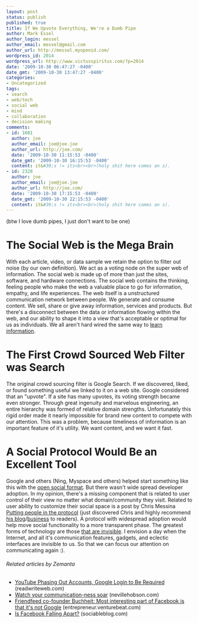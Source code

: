 ```yaml
---
layout: post
status: publish
published: true
title: If We Upvote Everything, We're a Dumb Pipe
author: Mark Essel
author_login: messel
author_email: messel@gmail.com
author_url: http://messel.myopenid.com/
wordpress_id: 2014
wordpress_url: http://www.victusspiritus.com/?p=2014
date: '2009-10-30 06:47:27 -0400'
date_gmt: '2009-10-30 13:47:27 -0400'
categories:
- Uncategorized
tags:
- search
- web/tech
- social web
- mind
- collaboration
- decision making
comments:
- id: 1681
  author: joe
  author_email: joe@joe.joe
  author_url: http://joe.com/
  date: '2009-10-30 11:15:53 -0400'
  date_gmt: '2009-10-30 16:15:53 -0400'
  content: it&#39;s != its<br><br>(holy shit here comes an s).
- id: 2328
  author: joe
  author_email: joe@joe.joe
  author_url: http://joe.com/
  date: '2009-10-30 17:15:53 -0400'
  date_gmt: '2009-10-30 22:15:53 -0400'
  content: it&#39;s != its<br><br>(holy shit here comes an s).
---
```

<p>(btw I love dumb pipes, I just don't want to be one)</p>
<h1>The Social Web is the Mega Brain</h1>
<p>With each article, video, or data sample we retain the option to filter out noise (by our own definition).  We act as a voting node on the super web of information. The social web is made up of more than  just the sites, software, and hardware connections. The social web contains the thinking, feeling people who make the web a valuable place to go for information, empathy, and life experiences. The web itself is a unstructured communication network between people. We generate and consume content. We sell, share or give away information, services and products. But there's a disconnect between the data or information flowing within the web, and our ability to shape it into a view that's acceptable or optimal for us as individuals. We all aren't hard wired the same way to <a href="http://en.wikipedia.org/wiki/Learning_styles">learn information</a>.</p>
<h1>The First Crowd Sourced Web Filter was Search</h1>
<p>The original crowd sourcing filter is Google Search. If we discovered, liked, or found something useful we linked to it on a web site. Google considered that an "upvote". If a site has many upvotes, its voting strength became even stronger. Through great ingenuity and marvelous engineering, an entire hierarchy was formed of relative domain strengths. Unfortunately this rigid order made it nearly impossible for brand new content to compete with our attention. This was a problem, because timeliness of information is an important feature of it's utility. We want content, and we want it fast.</p>
<h1>A Social Protocol Would Be an Excellent Tool</h1>
<p>Google and others (Ning, Myspace and others) helped start something like this with the <a href="http://code.google.com/apis/opensocial/">open social format</a>. But there wasn't wide spread developer adoption. In my opinion, there's a missing component that is related to user control of their view no matter what domain/community they visit. Related to user ability to customize their social space is a post by Chris Messina <a href="http://factoryjoe.com/blog/2007/09/23/putting-people-into-the-protocol/">Putting people in the protocol</a> (just discovered Chris and highly recommend <a href="http://factoryjoe.com/blog/">his blog</a>/<a href="http://citizenagency.com/">business</a> to readers). A protocol with widespread adoption would help move social functionality to a more transparent phase. The greatest forms of technology are those <a href="http://www.kk.org/newrules/newrules-1.html">that are invisible</a>. I envision a day when the Internet, and all it's communication features, gadgets, and eclectic interfaces are invisible to us. So that we can focus our attention on communicating again :).</p>
<h6 class="zemanta-related-title" style="font-size: 1em;">Related articles by Zemanta</h6>
<ul class="zemanta-article-ul">
<li class="zemanta-article-ul-li"><a href="http://www.readwriteweb.com/archives/youtube_google_accounts.php">YouTube Phasing Out Accounts, Google Login to Be Required</a> (readwriteweb.com)</li>
<li class="zemanta-article-ul-li"><a href="http://www.nevillehobson.com/2009/10/04/watch-your-communication-ness-soar/">Watch your communication-ness soar</a> (nevillehobson.com)</li>
<li class="zemanta-article-ul-li"><a href="http://entrepreneur.venturebeat.com/2009/10/24/startup-school-gmail-friendfeed-creator-paul-buchheit-on-winging-it/">Friendfeed co-founder Buchheit: Most interesting part of Facebook is that it's not Google</a> (entrepreneur.venturebeat.com)</li>
<li class="zemanta-article-ul-li"><a href="http://www.sociableblog.com/2009/10/30/is-facebook-falling-apart/">Is Facebook Falling Apart?</a> (sociableblog.com)</li>
</ul>

